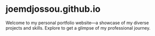 # joemdjossou.github.io
Welcome to my personal portfolio website—a showcase of my diverse projects and skills. Explore to get a glimpse of my professional journey.

